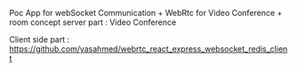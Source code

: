 
Poc App for webSocket Communication + WebRtc for Video Conference + room concept server part : Video Conference

Client side part : https://github.com/yasahmed/webrtc_react_express_websocket_redis_client
